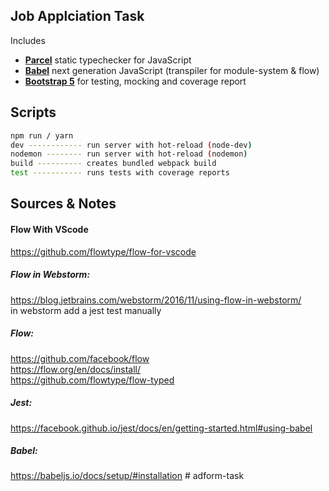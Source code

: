 ## Job Applciation Task

Includes

- [**Parcel**](https://flow.org/) static typechecker for JavaScript
- [**Babel**](https://babeljs.io/) next generation JavaScript (transpiler for module-system & flow)
- [**Bootstrap 5**](https://facebook.github.io/jest/) for testing, mocking and coverage report

## Scripts

```bash
npm run / yarn
dev ------------ run server with hot-reload (node-dev)
nodemon -------- run server with hot-reload (nodemon)
build ---------- creates bundled webpack build
test ----------- runs tests with coverage reports
```

## Sources & Notes

#### Flow With VScode

https://github.com/flowtype/flow-for-vscode

##### Flow in Webstorm:

https://blog.jetbrains.com/webstorm/2016/11/using-flow-in-webstorm/  
in webstorm add a jest test manually

##### Flow:

https://github.com/facebook/flow  
https://flow.org/en/docs/install/  
https://github.com/flowtype/flow-typed

##### Jest:

https://facebook.github.io/jest/docs/en/getting-started.html#using-babel

##### Babel:

https://babeljs.io/docs/setup/#installation
#   a d f o r m - t a s k  
 